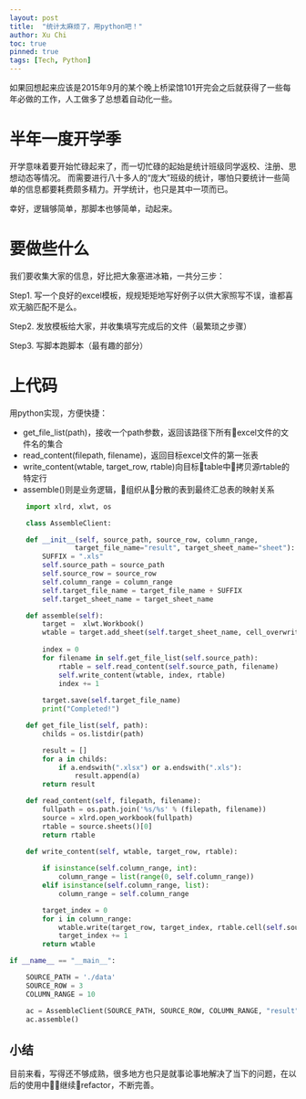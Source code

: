 ```yaml
---
layout: post
title:  "统计太麻烦了，用python吧！"
author: Xu Chi
toc: true
pinned: true
tags: [Tech, Python]
---
```


如果回想起来应该是2015年9月的某个晚上桥梁馆101开完会之后就获得了一些每年必做的工作，人工做多了总想着自动化一些。

# 半年一度开学季

开学意味着要开始忙碌起来了，而一切忙碌的起始是统计班级同学返校、注册、思想动态等情况。
而需要进行八十多人的“庞大”班级的统计，哪怕只要统计一些简单的信息都要耗费颇多精力。开学统计，也只是其中一项而已。

幸好，逻辑够简单，那脚本也够简单，动起来。

# 要做些什么

我们要收集大家的信息，好比把大象塞进冰箱，一共分三步：

Step1. 写一个良好的excel模板，规规矩矩地写好例子以供大家照写不误，谁都喜欢无脑匹配不是么。

Step2. 发放模板给大家，并收集填写完成后的文件（最繁琐之步骤）

Step3. 写脚本跑脚本（最有趣的部分）

# 上代码

用python实现，方便快捷：
* get_file_list(path)，接收一个path参数，返回该路径下所有excel文件的文件名的集合
* read_content(filepath, filename)，返回目标excel文件的第一张表
* write_content(wtable, target_row, rtable)向目标table中拷贝源rtable的特定行
* assemble()则是业务逻辑，组织从分散的表到最终汇总表的映射关系

```python
    import xlrd, xlwt, os

    class AssembleClient:

    def __init__(self, source_path, source_row, column_range, 
                target_file_name="result", target_sheet_name="sheet"):
        SUFFIX = ".xls"
        self.source_path = source_path
        self.source_row = source_row
        self.column_range = column_range
        self.target_file_name = target_file_name + SUFFIX
        self.target_sheet_name = target_sheet_name

    def assemble(self):
        target =  xlwt.Workbook()
        wtable = target.add_sheet(self.target_sheet_name, cell_overwrite_ok=True)
            
        index = 0
        for filename in self.get_file_list(self.source_path):
            rtable = self.read_content(self.source_path, filename)
            self.write_content(wtable, index, rtable)
            index += 1
                
        target.save(self.target_file_name)
        print("Completed!")

    def get_file_list(self, path):
        childs = os.listdir(path)

        result = []
        for a in childs:
            if a.endswith(".xlsx") or a.endswith(".xls"):
                result.append(a)
        return result

    def read_content(self, filepath, filename):
        fullpath = os.path.join('%s/%s' % (filepath, filename))
        source = xlrd.open_workbook(fullpath)
        rtable = source.sheets()[0]
        return rtable
            
    def write_content(self, wtable, target_row, rtable):

        if isinstance(self.column_range, int):
            column_range = list(range(0, self.column_range))
        elif isinstance(self.column_range, list):
            column_range = self.column_range

        target_index = 0
        for i in column_range:
            wtable.write(target_row, target_index, rtable.cell(self.source_row, i).value)
            target_index += 1
        return wtable

if __name__ == "__main__":

    SOURCE_PATH = './data'
    SOURCE_ROW = 3
    COLUMN_RANGE = 10

    ac = AssembleClient(SOURCE_PATH, SOURCE_ROW, COLUMN_RANGE, "result", "sheet")
    ac.assemble()
```

## 小结

目前来看，写得还不够成熟，很多地方也只是就事论事地解决了当下的问题，在以后的使用中继续refactor，不断完善。
